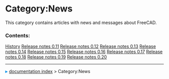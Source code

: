 # Category:News
This category contains articles with news and messages about FreeCAD.

### Contents:

    
  [History](History.md)                         [Release notes 0.11](Release_notes_0.11.md)   [Release notes 0.12](Release_notes_0.12.md)
  [Release notes 0.13](Release_notes_0.13.md)   [Release notes 0.14](Release_notes_0.14.md)   [Release notes 0.15](Release_notes_0.15.md)
  [Release notes 0.16](Release_notes_0.16.md)   [Release notes 0.17](Release_notes_0.17.md)   [Release notes 0.18](Release_notes_0.18.md)
  [Release notes 0.19](Release_notes_0.19.md)   [Release notes 0.20](Release_notes_0.20.md)



---
![](images/Right_arrow.png) [documentation index](../README.md) > Category:News
